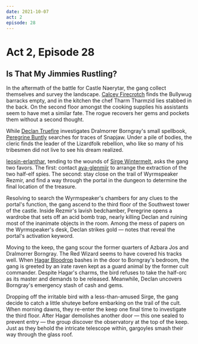 ```yaml
---
date: 2021-10-07
act: 2
episode: 28
---
```

# Act 2, Episode 28
##  Is That My Jimmies Rustling?
In the aftermath of the battle for Castle Naerytar, the gang collect themselves and survey the landscape. [Calcey Firecrotch](../Characters/Calcey%20Firecrotch/%21index.md) finds the Bullywug barracks empty, and in the kitchen the chef Tharm Tharmzid lies stabbed in the back. On the second floor amongst the cooking supplies his assistants seem to have met a similar fate. The rogue recovers her gems and pockets them without a second thought.

While [Declan Truefire](../Characters/Declan%20Truefire/%21index.md) investigates Dralmorrer Borngray's small spellbook, [Peregrine Buntly](../Characters/Peregrine%20Buntly/%21index.md) searches for traces of Snapjaw. Under a pile of bodies, the cleric finds the leader of the Lizardfolk rebellion, who like so many of his tribesmen did not live to see his dream realized.

[leosin-erlanthar](../../npcs/leosin-erlanthar.md), tending to the wounds of [Sirge Wintermelt](../Characters/Sirge%20Wintermelt/%21index.md), asks the gang two favors. The first: contact [aya-glenmiir](../../npcs/aya-glenmiir.md) to arrange the extraction of the two half-elf spies. The second: stay close on the trail of Wyrmspeaker Rezmir, and find a way through the portal in the dungeon to determine the final location of the treasure.

Resolving to search the Wyrmspeaker's chambers for any clues to the portal's function, the gang ascend to the third floor of the Southwest tower of the castle. Inside Rezmir's lavish bedchamber, Peregrine opens a wardrobe that sets off an acid bomb trap, nearly killing Declan and ruining most of the inanimate objects in the room. Among the mess of papers on the Wyrmspeaker's desk, Declan strikes gold — notes that reveal the portal's activation keyword.

Moving to the keep, the gang scour the former quarters of Azbara Jos and Dralmorrer Borngray. The Red Wizard seems to have covered his tracks well. When [Hagar Bloodrop](../Characters/Hagar%20Bloodrop/%21index.md) bashes in the door to Borngray's bedroom, the gang is greeted by an irate raven kept as a guard animal by the former cult commander. Despite Hagar's charms, the bird refuses to take the half-orc as its master and demands to be released. Meanwhile, Declan uncovers Borngray's emergency stash of cash and gems.

Dropping off the irritable bird with a less-than-amused Sirge, the gang decide to catch a little shuteye before embarking on the trail of the cult. When morning dawns, they re-enter the keep one final time to investigate the third floor. After Hagar demolishes another door — this one sealed to prevent entry — the group discover the observatory at the top of the keep. Just as they behold the intricate telescope within, gargoyles smash their way through the glass roof.